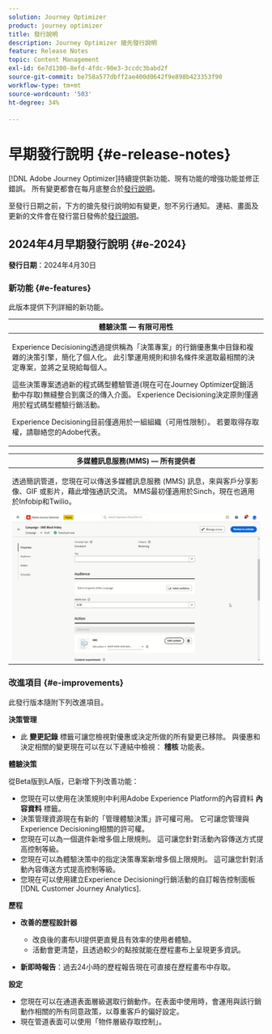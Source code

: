 ```yaml
---
solution: Journey Optimizer
product: journey optimizer
title: 發行說明
description: Journey Optimizer 搶先發行說明
feature: Release Notes
topic: Content Management
exl-id: 6e7d1300-8efd-4fdc-90e3-3ccdc3babd2f
source-git-commit: be758a577dbff2ae400d0642f9e898b423353f90
workflow-type: tm+mt
source-wordcount: '503'
ht-degree: 34%

---
```


# 早期發行說明 {#e-release-notes}

[!DNL Adobe Journey Optimizer]持續提供新功能、現有功能的增強功能並修正錯誤。 所有變更都會在每月底整合於[發行說明](release-notes.md)。

至發行日期之前，下方的搶先發行說明如有變更，恕不另行通知。 連結、畫面及更新的文件會在發行當日發佈於[發行說明](release-notes.md)。

## 2024年4月早期發行說明 {#e-2024}

**發行日期**：2024年4月30日

### 新功能 {#e-features}

此版本提供下列詳細的新功能。

<!--table>
<thead>
<tr>
<th><strong>Business rules - Private Beta</strong><br/></th>
</tr>
</thead>
<tbody>
<tr>
<td>
<p>It is now possible to create and apply rule sets to your marketing communications.  </p>
</td>
</tr>
</tbody>
</table-->

<table>
<thead>
<tr>
<th><strong>體驗決策 — 有限可用性</strong><br/></th>
</tr>
</thead>
<tbody>
<tr>
<td>
<p>Experience Decisioning透過提供稱為「決策專案」的行銷優惠集中目錄和複雜的決策引擎，簡化了個人化。 此引擎運用規則和排名條件來選取最相關的決定專案，並將之呈現給每個人。</p>
<p>這些決策專案透過新的程式碼型體驗管道(現在可在Journey Optimizer促銷活動中存取)無縫整合到廣泛的傳入介面。 Experience Decisioning決定原則僅適用於程式碼型體驗行銷活動。</p>
<p>Experience Decisioning目前僅適用於一組組織（可用性限制）。 若要取得存取權，請聯絡您的Adobe代表。</p>
</td>
</tr>
</tbody>
</table>

<!--table>
<thead>
<tr>
<th><strong>Personalization - Local Lookups - Multi-Entity Support - Beta</strong><br/></th>
</tr>
</thead>
<tbody>
<tr>
<td>
<p>TBD</p>
</td>
</tr>
</tbody>
</table-->

<table>
<thead>
<tr>
<th><strong>多媒體訊息服務(MMS) — 所有提供者</strong><br/></th>
</tr>
</thead>
<tbody>
<tr>
<td>
<p>透過簡訊管道，您現在可以傳送多媒體訊息服務 (MMS) 訊息，來與客戶分享影像、GIF 或影片，藉此增強通訊交流。 MMS最初僅適用於Sinch，現在也適用於Infobip和Twilio。</p>
<img src="assets/do-not-localize/mms.gif"/>
</td>
</tr>
</tbody>
</table>

<!-- table>
<thead>
<tr>
<th><strong>AI Assistant - Experience Variant Generation - Beta</strong><br/></th>
</tr>
</thead>
<tbody>
<tr>
<td>
<p>Once you have created and personalized your message, take your content to the next level with the AI assistant. You can now use the AI assistant to optimize your message's impact by experimenting with different main titles, and images. Each variant is managed as a unique Treatment, to measure and compare which title effectively generates more clicks.</p>
</td>
</tr>
</tbody>
</table-->

<!--table>
<thead>
<tr>
<th><strong>IP Warmup Workflow - LA</strong><br/></th>
</tr>
</thead>
<tbody>
<tr>
<td>
<p>You can now easily perform IP warmup workflows directly from the Journey Optimizer interface in a standardized and efficient way that follows the best practices for optimal deliverability.</p>
</td>
</tr>
</tbody>
</table-->

<!--table>
<thead>
<tr>
<th><strong>Email Surface Personalization - Private beta </strong><br/></th>
</tr>
</thead>
<tbody>
<tr>
<td>
<p>You can now define dynamic subdomains and personalized header parameters when creating email channel surfaces, for increased flexibility and control over your email settings.</p>
</td>
</tr>
</tbody>
</table-->

### 改進項目 {#e-improvements}

此發行版本隨附下列改進項目。

<!--
* **Experience Decisioning + Code-based experiences (LA)**: You can now leverage the Experience decisioning feature to use decision items in your code-based campaigns. Note: The Code-based experience channel and Experience decisioning are not available for organizations that have purchased the Adobe Healthcare Shield and Privacy and Security Shield add-on offerings.
-->
<!--
* **Expression Fragments supported for Web and In-App**: Expression fragments are now available for the Web and In-app channels. 
-->


<!--
* **DULE for AJO Channel Surface**: It is now possible to apply a label on certain profile attributes to restrict their usage inside a channel surface through marketing actions.
-->


<!--
* **List-Unsubscribe updates**: Following on the recent Gmail and Yahoo announcements for bulk senders, Journey Optimizer supports the "post/1-click" List-Unsubscribe option. 
-->

**決策管理**

* 此 **變更記錄** 標籤可讓您檢視對優惠或決定所做的所有變更已移除。 與優惠和決定相關的變更現在可以在以下連結中檢視： **稽核** 功能表。

**體驗決策**

從Beta版到LA版，已新增下列改善功能：

* 您現在可以使用在決策規則中利用Adobe Experience Platform的內容資料 **內容資料** 標籤。
* 決策管理資源現在有新的「管理體驗決策」許可權可用。 它可讓您管理與Experience Decisioning相關的許可權。
* 您現在可以為一個選件新增多個上限規則。 這可讓您針對活動內容傳送方式提高控制等級。
* 您現在可以為體驗決策中的指定決策專案新增多個上限規則。 這可讓您針對活動內容傳送方式提高控制等級。
* 您現在可以使用建立Experience Decisioning行銷活動的自訂報告控制面板 [!DNL Customer Journey Analytics].

**歷程**

* **改善的歷程設計器**

   * 改良後的畫布UI提供更直覺且有效率的使用者體驗。
   * 活動會更清楚，且透過較少的點按就能在歷程畫布上呈現更多資訊。

* **新即時報告**：過去24小時的歷程報告現在可直接在歷程畫布中存取。

**設定**

* 您現在可以在通道表面層級選取行銷動作。在表面中使用時，會運用與該行銷動作相關的所有同意政策，以尊重客戶的偏好設定。
* 現在管道表面可以使用「物件層級存取控制」。

